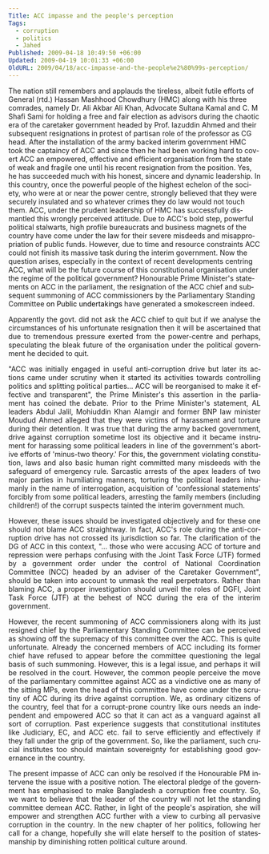 ```yaml
---
Title: ACC impasse and the people's perception
Tags:
  - corruption
  - politics
  - Jahed
Published: 2009-04-18 10:49:50 +06:00
Updated: 2009-04-19 10:01:33 +06:00
OldURL: 2009/04/18/acc-impasse-and-the-people%e2%80%99s-perception/
---
```


<span lang="EN-GB">The nation still remembers and applauds the tireless, albeit futile efforts of General (rtd.) Hassan Mashhood Chowdhury (HMC) along with his three comrades, namely Dr. Ali Akbar Ali Khan, Advocate Sultana Kamal and C. M Shafi Sami for holding a free and fair election as advisors during the chaotic era of the caretaker government headed by Prof. Iazuddin Ahmed and their subsequent resignations in protest of partisan role of the professor as CG head. After the installation of the army backed interim government HMC took the captaincy of ACC and since then he had been working hard to covert ACC an empowered, effective and efficient organisation from the state of weak and fragile one until his recent resignation from the position. Yes, he has succeeded much with his honest, sincere and dynamic leadership. In this country, once the powerful people of the highest echelon of the society, who were at or near the power centre, strongly believed that they were securely insulated and so whatever crimes they do law would not touch them. ACC, under the prudent leadership of HMC has successfully dismantled this wrongly perceived attitude. Due to ACC's bold step, powerful political stalwarts, high profile bureaucrats and business magnets of the country have come under the law for their severe misdeeds and misappropriation of public funds. However, due to time and resource constraints ACC could not finish its massive task during the interim government.<span> </span>Now the question arises, especially in the context of recent developments centring ACC, what will be the future course of this constitutional organisation under the regime of the political government? Honourable Prime Minister's statements on ACC in the parliament, the resignation of the ACC chief and subsequent summoning of ACC commissioners by the Parliamentary Standing Committee </span><span style="color: black;" lang="EN-GB">on Public undertakings </span><span lang="EN-GB">have generated a smokescreen indeed.<span> </span></span>

<p class="MsoNormal" style="text-align: justify;"><span lang="EN-GB">Apparently the govt. did not ask the ACC chief to quit but if we analyse the circumstances of his unfortunate resignation then it will be ascertained that due to tremendous pressure exerted from the power-centre and perhaps, speculating the bleak future of the organisation under the political government he decided to quit. </span></p>

<p class="MsoNormal" style="text-align: justify;"><span lang="EN-GB">"ACC was initially engaged in useful anti-corruption drive but later its actions came under scrutiny when it started its activities towards controlling politics and splitting political parties… ACC will be reorganised to make it effective and transparent", the Prime Minister's this assertion in the parliament has coined the debate. Prior to the Prime Minister's statement, AL leaders Abdul Jalil, Mohiuddin Khan Alamgir and former BNP law minister Moudud Ahmed alleged that they were victims of harassment and torture during their detention. It was true that during the army backed government, drive against corruption sometime lost its objective and it became instrument for harassing some political leaders in line of the government's abortive efforts of 'minus-two theory.' For this, the government violating constitution, laws and also basic human right committed many misdeeds with the safeguard of emergency rule. Sarcastic arrests of the apex leaders of<span> </span>two major parties in humiliating manners, torturing the political leaders inhumanly in the name of interrogation, acquisition of 'confessional statements' forcibly from some political leaders, arresting the family members (including children!) of the corrupt suspects tainted the interim government much. </span></p>

<p class="MsoNormal" style="text-align: justify;"><span lang="EN-GB">However, these issues should be investigated objectively and for these one should not blame ACC straightway. In fact, ACC's role during the anti-corruption drive has not crossed its jurisdiction so far. The clarification of the DG of ACC in this context, "… those who were accusing ACC of torture and repression were perhaps confusing with the Joint Task Force (JTF) formed by a government order under the control of National Coordination Committee (NCC) headed by an adviser of the Caretaker Government", should be taken into account to unmask the real perpetrators.<span> </span>Rather than blaming ACC, a proper investigation should unveil the roles of DGFI, Joint Task Force (JTF) at the behest of NCC during the era of the interim government.</span></p>

<p class="MsoNormal" style="text-align: justify;"><span lang="EN-GB">However, the recent summoning of ACC commissioners along with its just resigned chief by the Parliamentary Standing Committee can be perceived as showing off the supremacy of this committee over the ACC. This is quite unfortunate. Already the concerned members of ACC including its former chief have refused to appear before the committee questioning the legal basis of such summoning. However, this is a legal issue, and perhaps it will be resolved in the court. However, the common people perceive the move of the parliamentary committee against ACC as a vindictive one as many of the sitting MPs, even the head of this committee have come under the scrutiny of ACC during its drive against corruption.<span> </span>We, as ordinary citizens of the country, feel that for a corrupt-prone country like ours needs an independent and empowered ACC so that it can act as a vanguard against all sort of corruption. Past experience suggests that constitutional institutes like Judiciary, EC, and ACC etc. fail to serve efficiently and effectively if they fall under the grip of the government. So, like the parliament, such crucial institutes too should maintain sovereignty for establishing good governance in the country. </span></p>

<p class="MsoNormal" style="text-align: justify;"><span lang="EN-GB">The present impasse of ACC can only be resolved if the Honourable PM intervene the issue with a positive notion. The electoral pledge of the government has emphasised to make Bangladesh a corruption free country. So, we want to believe that the leader of the country will not let the standing committee demean ACC. Rather, in light of the people's aspiration, she will empower and strengthen ACC further with a view to curbing all pervasive corruption in the country.<span> </span>In the new chapter of her politics, following her call for a change, hopefully she will elate herself to the position of statesmanship by diminishing rotten political culture around.<span> </span></span></p>
